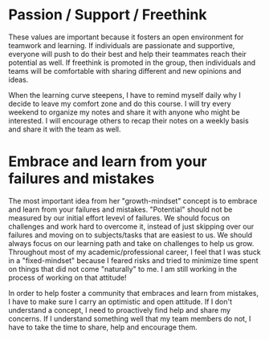# Passion / Support / Freethink

These values are important because it fosters an open environment for teamwork and learning. If individuals are passionate and supportive, everyone will push to do their best and help their teammates reach their potential as well. If freethink is promoted in the group, then individuals and teams will be comfortable with sharing different and new opinions and ideas. 

When the learning curve steepens, I have to remind myself daily why I decide to leave my comfort zone and do this course. I will try every weekend to organize my notes and share it with anyone who might be interested. I will encourage others to recap their notes on a weekly basis and share it with the team as well.  


# Embrace and learn from your failures and mistakes

The most important idea from her "growth-mindset" concept is to embrace and learn from your failures and mistakes. "Potential" should not be measured by our initial effort levevl of failures. We should focus on challenges and work hard to overcome it, instead of just skipping over our failures and moving on to subjects/tasks that are easiest to us. We should always focus on our learning path and take on challenges to help us grow. Throughout most of my academic/professional career, I feel that I was stuck in a "fixed-mindset" because I feared risks and tried to minimize time spent on things that did not come "naturally" to me. I am still working in the process of working on that attitude!

In order to help foster a community that embraces and learn from mistakes, I have to make sure I carry an optimistic and open attitude. If I don't understand a concept, I need to proactively find help and share my concerns. If I understand something well that my team members do not, I have to take the time to share, help and encourage them. 

